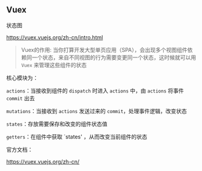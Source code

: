 ## Vuex

状态图

https://vuex.vuejs.org/zh-cn/intro.html

> Vuex的作用: 当你打算开发大型单页应用（SPA），会出现多个视图组件依赖同一个状态，来自不同视图的行为需要变更同一个状态，这时候就可以用 `Vuex` 来管理这些组件的状态

核心模块为：

`actions`：当接收到组件的 `dispatch` 时进入 `actions` 中，由 `actions` 将事件 `commit` 出去

`mutations`：当接收到 `actions` 发送过来的 `commit`，处理事件逻辑，改变状态

`states`：存放需要保存和改变的组件状态值

`getters`：在组件中获取 `states' ，从而改变当前组件的状态

官方文档：

https://vuex.vuejs.org/zh-cn/
